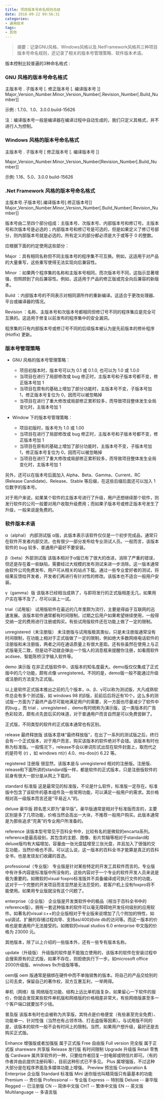 ```yaml
---
title: 项目版本号命名规则总结
date: 2018-09-22 09:56:31
categories:
- 通用技术
tags:
- 其他
---
```


> 摘要：记录GNU风格、Windows风格以及.NetFramework风格共三种项目版本号命名规则，还记录了相关的版本号管理策略、软件版本术语。

<!-- more -->

版本控制比较普遍的3种命名格式 :

### GNU 风格的版本号命名格式
主版本号 . 子版本号 [. 修正版本号 [. 编译版本号 ]]
Major_Version_Number.Minor_Version_Number[.Revision_Number[.Build_Number]]

示例 : 1.7.0、1.0、3.0.0.build-15626

注：编译版本号一般是编译器在编译过程中自动生成的，我们只定义其格式，并不进行人为控制。

### Windows 风格的版本号命名格式
主版本号 . 子版本号 [ 修正版本号 [. 编译版本号 ]]

Major_Version_Number.Minor_Version_Number[Revision_Number[.Build_Number]]

示例: 1.16、5.0、3.0.0 build-15626

### .Net Framework 风格的版本号命名格式
主版本号.子版本号[.编译版本号[.修正版本号]]
Major_Version_Number.Minor_Version_Number[.Build_Number[.Revision_Number]]

版本号由二至四个部分组成：主版本号、次版本号、内部版本号和修订号。主版本号和次版本号是必选的；内部版本号和修订号是可选的，但是如果定义了修订号部分，则内部版本号就是必选的。所有定义的部分都必须是大于或等于 0 的整数。

应根据下面的约定使用这些部分：

Major ：具有相同名称但不同主版本号的程序集不可互换。例如，这适用于对产品的大量重写，这些重写使得无法实现向后兼容性。

Minor ：如果两个程序集的名称和主版本号相同，而次版本号不同，这指示显著增强，但照顾到了向后兼容性。例如，这适用于产品的修正版或完全向后兼容的新版本。

Build ：内部版本号的不同表示对相同源所作的重新编译。这适合于更改处理器、平台或编译器的情况。

Revision ：名称、主版本号和次版本号都相同但修订号不同的程序集应是完全可互换的。这适用于修复以前发布的程序集中的安全漏洞。

程序集的只有内部版本号或修订号不同的后续版本被认为是先前版本的修补程序 (Hotfix) 更新。

### 版本号管理策略

- GNU 风格的版本号管理策略：
  - 项目初版本时，版本号可以为 0.1 或 0.1.0, 也可以为 1.0 或 1.0.0
  - 当项目在进行了局部修改或 bug 修正时，主版本号和子版本号都不变，修正版本号加 1
  - 当项目在原有的基础上增加了部分功能时，主版本号不变，子版本号加 1，修正版本号复位为 0，因而可以被忽略掉
  - 当项目在进行了重大修改或局部修正累积较多，而导致项目整体发生全局变化时，主版本号加 1


- Window 下的版本号管理策略：
  - 项目初版时，版本号为 1.0 或 1.00
  - 当项目在进行了局部修改或 bug 修正时，主版本号和子版本号都不变，修正版本号加 1
  - 当项目在原有的基础上增加了部分功能时，主版本号不变，子版本号加 1，修正版本号复位为 0，因而可以被忽略掉
  - 当项目在进行了重大修改或局部修正累积较多，而导致项目整体发生全局变化时，主版本号加 1

另外，还可以在版本号后面加入 Alpha、Beta、Gamma、Current、RC (Release Candidate)、Release、Stable 等后缀，在这些后缀后面还可以加入 1 位数字的版本号。

对于用户来说，如果某个软件的主版本号进行了升级，用户还想继续那个软件，则发行软件的公司一般要对用户收取升级费用；而如果子版本号或修正版本号发生了升级，一般来说是免费的。

### 软件版本术语

α（alphal） 内部测试版
α版，此版本表示该软件仅仅是一个初步完成品，通常只在软件开发者内部交流，也有很少一部分发布给专业测试人员。一般而言，该版本软件的 bug 较多，普通用户最好不要安装。

β（beta）外部测试版
该版本相对于α版已有了很大的改进，消除了严重的错误，但还是存在着一些缺陷，需要经过大规模的发布测试来进一步消除。这一版本通常由软件公司免费发布，用户可从相关的站点下载。通过一些专业爱好者的测试，将结果反馈给开发者，开发者们再进行有针对性的修改。该版本也不适合一般用户安装。

γ（gamma）版
该版本已经相当成熟了，与即将发行的正式版相差无几，如果用户实在等不及了，尽可以装上一试。

trial（试用版）
试用版软件在最近的几年里颇为流行，主要是得益于互联网的迅速发展。该版本软件通常都有时间限制，过期之后用户如果希望继续使用，一般得交纳一定的费用进行注册或购买。有些试用版软件还在功能上做了一定的限制。

unregistered（未注册版）
未注册版与试用版极其类似，只是未注册版通常没有时间限制，在功能上相对于正式版做了一定的限制，例如绝大多数网络电话软件的注册版和未注册版，两者之间在通话质量上有很大差距。还有些虽然在使用上与正式版毫无二致，但是动不动就会弹出一个恼人的消息框来提醒你注册，如看图软件acdsee、智能陈桥汉字输入软件等。

demo 演示版
在非正式版软件中，该版本的知名度最大。demo版仅仅集成了正式版中的几个功能，颇有点像 unregistered。不同的是，demo版一般不能通过升级或注册的方法变为正式版。

以上是软件正式版本推出之前的几个版本，α、β、γ可以称为测试版，大凡成熟软件总会有多个测试版，如 windows 98 的β版，前前后后将近有10个。这么多的测试版一方面为了最终产品尽可能地满足用户的需要，另一方面也尽量减少了软件中的bug 。而 trial 、unregistered 、demo有时统称为演示版，这一类版本的广告色彩较浓，颇有点先尝后买的味道，对于普通用户而言自然是可以免费尝鲜了。

正式版，不同类型的软件的正式版本通常也有区别。

release 最终释放版
该版本意味“最终释放版”，在出了一系列的测试版之后，终归会有一个正式版本，对于用户而言，购买该版本的软件绝对不会错。该版本有时也称为标准版。一般情况下，release不会以单词形式出现在软件封面上，取而代之的是符号 (r) ，如 windows nt(r) 4.0、ms-dos(r) 6.22 等。

registered 注册版
很显然，该版本是与 unregistered 相对的注册版。注册版、release和下面所讲的standard版一样，都是软件的正式版本，只是注册版软件的前身有很大一部分是从网上下载的。

standard 标准版
这是最常见的标准版，不论是什么软件，标准版一定存在。标准版中包含了该软件的基本组件及一些常用功能，可以满足一般用户的需求。其价格相对高一级版本而言还是“平易近人”的。

deluxe 豪华版
顾名思义即为“豪华版”。豪华版通常是相对于标准版而言的，主要区别是多了几项功能，价格当然会高出一大块，不推荐一般用户购买。此版本通常是为那些追求“完美”的专业用户所准备的。

reference
该版本型号常见于百科全书中，比较有名的是微软的encarta系列。 reference是最高级别，其包含的主题、图像、影片剪辑等相对于standard和deluxe版均有大幅增加，容量由一张光盘猛增至三张光盘，并且加入了很强的交互功能，当然价格也不菲。可以这么说，这一版本的百科全书才能算是真正的百科全书，也是发烧友们收藏的首选。

professional（专业版）
专业版是针对某些特定的开发工具软件而言的。专业版中有许多内容是标准版中所没有的，这些内容对于一个专业的软件开发人员来说是极为重要的。如微软的visual foxpro标准版并不具备编译成可执行文件的功能，这对于一个完整的开发项目而言显然是无法忍受的，若客户机上没有foxpro将不能使用。如果用专业版就没有这个问题了。

enterprise（企业版）
企业版是开发类软件中的极品（相当于百科全书中的reference版）。拥有一套这种版本的软件可以毫无障碍地开发任何级别的应用软件。如著名的visual c++的企业版相对于专业版来说增加了几个附加的特性，如sql调试、扩展的存储过程向导、支持as/400对ole db的访问等。而这一版本的价格也是普通用户无法接受的。如微软的visual studios 6.0 enterprise 中文版的价格为 23000 元。

其他版本，除了以上介绍的一些版本外，还有一些专有版本名称。

update（升级版）
升级版的软件是不能独立使用的，该版本的软件在安装过程中会搜索原有的正式版，如果不存在，则拒绝执行下一步。如microsoft office 2000升级版、windows 9x升级版等等。

oem版
oem 版通常是捆绑在硬件中而不单独销售的版本。将自己的产品交给别的公司去卖，保留自己的著作权，双方互惠互利，一举两得。

单机（网络）版
网络版在功能、结构上远比单机版复杂，如果留心一下软件的报价，你就会发现某些软件单机版和网络版的价格相差非常大，有些网络版甚至多一个客户端口就要加不少钱。

普及版
该版本有时也会被称为共享版，其特点是价格便宜（有些甚至完全免费）、功能单一、针对性强（当然也有占领市场、打击盗版等因素）。与试用版不同的是，该版本的软件一般不会有时间上的限制。当然，如果用户想升级，最好还是去购买正式版。

Enhance 增强版或者加强版 属于正式版
Free 自由版
Full version 完全版 属于正式版
shareware 共享版
Release 发行版 有时间限制
Upgrade 升级版
Retail 零售版
Cardware 属共享软件的一种，只要给作者回复一封电邮或明信片即可。（有的作者并由此提供注册码等），目前这种形式已不多见。
Plus 属增强版，不过这种大部分是在程序界面及多媒体功能上增强。
Preview 预览版
Corporation & Enterprise 企业版
Standard 标准版
Mini 迷你版也叫精简版只有最基本的功能
Premium -- 贵价版
Professional -- 专业版
Express -- 特别版
Deluxe -- 豪华版
Regged -- 已注册版
CN -- 简体中文版
CHT -- 繁体中文版
EN -- 英文版
Multilanguage -- 多语言版
